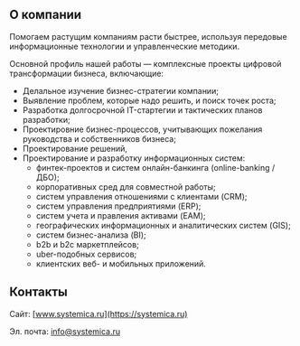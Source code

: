 ## О компании

Помогаем растущим компаниям расти быстрее, используя передовые информационные технологии и управленческие методики. 

Основной профиль нашей работы — комплексные проекты цифровой трансформации бизнеса, включающие:

*   Делальное изучение бизнес-стратегии компании;
*   Выявление проблем, которые надо решить, и поиск точек роста;
*   Разработка долгосрочной IT-стартегии и тактических планов разработки;
*   Проектировние бизнес-процессов, учитывающих пожелания руководства и собственников бизнеса;
*   Проектирование решений,
*   Проектирование и разработку информационных систем:
    *   финтек-проектов и систем онлайн-банкинга (online-banking / ДБО);
    *   корпоративных сред для совместной работы;
    *   систем управления отношениями с клиентами (CRM);
    *   систем управления предприятиями (ERP);
    *   систем учета и правления активами (EAM);
    *   географических информационных и аналитических систем (GIS);
    *   систем бизнес-анализа (BI);
    *   b2b и b2c маркетплейсов;
    *   uber-подобных сервисов;
    *   клиентских веб- и мобильных приложений.

## Контакты

Сайт: [www.systemica.ru](https://systemica.ru)

Эл. почта: [info@systemica.ru](mailto:info@systemica.ru)
